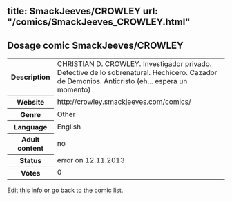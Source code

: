 title: SmackJeeves/CROWLEY
url: "/comics/SmackJeeves_CROWLEY.html"
---
Dosage comic SmackJeeves/CROWLEY
-----------------------------------------

<p id="msg"></p>
<script type="text/javascript">
if (window.location.search === '?edit_info_mail=sent_ok') {
  var elem = document.getElementById("msg");
  elem.innerHTML = 'Edited information sucessfully sent for review, which is usually done daily. Thanks!';
  elem.className = 'ok';
}
</script>
<table class="comicinfo">
<tr>
<th>Description</th><td>CHRISTIAN D. CROWLEY. Investigador privado. Detective de lo sobrenatural. Hechicero. Cazador de Demonios. Anticristo (eh... espera un momento)</td>
</tr>
<tr>
<th>Website</th><td><a href="http://crowley.smackjeeves.com/comics/">http://crowley.smackjeeves.com/comics/</a></td>
</tr>
<tr>
<th>Genre</th><td>Other</td>
</tr>
<tr>
<th>Language</th><td>English</td>
</tr>
<tr>
<th>Adult content</th><td>no</td>
</tr>
<tr>
<th>Status</th><td>error on 12.11.2013</td>
</tr>
<tr>
<th>Votes</th><td>0</td>
</tr>
</table>

[Edit this info](SmackJeeves_CROWLEY_edit.html) or go back to the [comic list](../comic-index.html).
